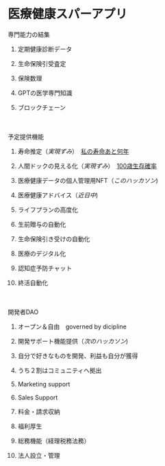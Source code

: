 # 医療健康スパーアプリ

専門能力の結集　　　　

1. 定期健康診断データ　
  
2. 生命保険引受査定
　　　
3. 保険数理
　　　
4. GPTの医学専門知識
　　　
5. ブロックチェーン　　　　　　
　　
  
  　 
  
予定提供機能　　　　

1. 寿命推定（*実現ずみ*）　[私の寿命あと何年](https://insharerance.com/gv/jyumyo)　　　　
  
2. 人間ドックの見える化（*実現ずみ*）　[100歳生存確率](https://insharerance.com/gv/jyumyo)　　　　

3. 医療健康データの個人管理用NFT（*このハッカソン*)　　　　

4. 医療健康アドバイス（*近日中*)　　　　
 
5. ライフプランの高度化　　　　

6. 生前贈与の自動化　　　　

7. 生命保険引き受けの自動化
　　　
8. 医療のデジタル化

9. 認知症予防チャット

10. 終活自動化

　　　　
　　　　　

開発者DAO  　　

1. オープン＆自由　governed by dicipline
  
2. 開発サポート機能提供（*次のハッカソン*)
　　　
3. 自分で好きなものを開発、利益も自分が獲得
　　　
4. うち２割はコミュニティへ拠出
　　　
5. Marketing support

6. Sales Support

7. 料金・請求収納

8. 福利厚生

9. 総務機能（経理税務法務）

10. 法人設立・管理










　　　



 
 

